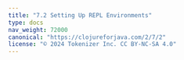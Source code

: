 ```yaml
---
title: "7.2 Setting Up REPL Environments"
type: docs
nav_weight: 72000
canonical: "https://clojureforjava.com/2/7/2"
license: "© 2024 Tokenizer Inc. CC BY-NC-SA 4.0"
---
```

